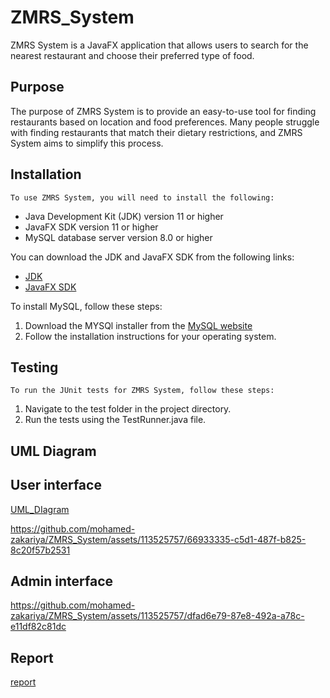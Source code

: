 # ZMRS_System
ZMRS System is a JavaFX application that allows users to search for the nearest restaurant and choose their preferred type of food.
## Purpose
The purpose of ZMRS System is to provide an easy-to-use tool for finding restaurants based on location and food preferences. Many people struggle with finding restaurants that match their dietary restrictions, and ZMRS System aims to simplify this process.
## Installation
    To use ZMRS System, you will need to install the following:
- Java Development Kit (JDK) version 11 or higher
- JavaFX SDK version 11 or higher
- MySQL database server version 8.0 or higher

You can download the JDK and JavaFX SDK from the following links:
- [JDK](https://www.oracle.com/java/technologies/downloads/)
- [JavaFX SDK](https://gluonhq.com/products/javafx/)

To install MySQL, follow these steps:
1.  Download the MYSQl installer from the [MySQL website](https://dev.mysql.com/downloads/mysql/)
2. Follow the installation instructions for your operating system.
## Testing
    To run the JUnit tests for ZMRS System, follow these steps:
1. Navigate to the test folder in the project directory.
2. Run the tests using the TestRunner.java file.
## UML Diagram

## User interface
[UML_DIagram](https://github.com/mohamed-zakariya/ZMRS_System/files/11655029/ZMRS.System.-.Page.1.pdf)

https://github.com/mohamed-zakariya/ZMRS_System/assets/113525757/66933335-c5d1-487f-b825-8c20f57b2531
## Admin interface
https://github.com/mohamed-zakariya/ZMRS_System/assets/113525757/dfad6e79-87e8-492a-a78c-e11df82c81dc
## Report
[report](https://github.com/mohamed-zakariya/ZMRS_System/files/11655015/ZMRS_report.pdf)

